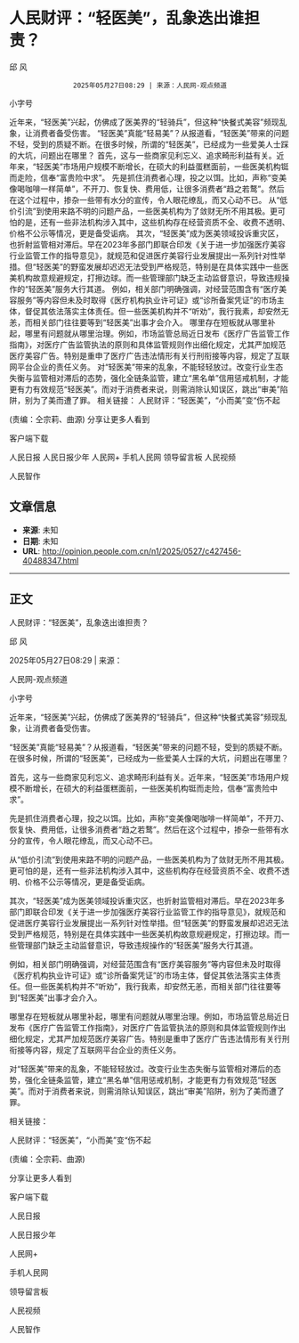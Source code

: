 # 人民财评：“轻医美”，乱象迭出谁担责？

邱 风


					2025年05月27日08:29 | 来源：人民网-观点频道


小字号





近年来，“轻医美”兴起，仿佛成了医美界的“轻骑兵”，但这种“快餐式美容”频现乱象，让消费者备受伤害。
“轻医美”真能“轻易美”？从报道看，“轻医美”带来的问题不轻，受到的质疑不断。在很多时候，所谓的“轻医美”，已经成为一些爱美人士踩的大坑，问题出在哪里？
首先，这与一些商家见利忘义、追求畸形利益有关。近年来，“轻医美”市场用户规模不断增长，在硕大的利益蛋糕面前，一些医美机构铤而走险，信奉“富贵险中求”。
先是抓住消费者心理，投之以饵。比如，声称“变美像喝咖啡一样简单”，不开刀、恢复快、费用低，让很多消费者“趋之若鹜”。然后在这个过程中，掺杂一些带有水分的宣传，令人眼花缭乱，而又心动不已。
从“低价引流”到使用来路不明的问题产品，一些医美机构为了敛财无所不用其极。更可怕的是，还有一些非法机构涉入其中，这些机构存在经营资质不全、收费不透明、价格不公示等情况，更是备受诟病。
其次，“轻医美”成为医美领域投诉重灾区，也折射监管相对滞后。早在2023年多部门即联合印发《关于进一步加强医疗美容行业监管工作的指导意见》，就规范和促进医疗美容行业发展提出一系列针对性举措。但“轻医美”的野蛮发展却迟迟无法受到严格规范，特别是在具体实践中一些医美机构故意规避规定，打擦边球。而一些管理部门缺乏主动监督意识，导致违规操作的“轻医美”服务大行其道。
例如，相关部门明确强调，对经营范围含有“医疗美容服务”等内容但未及时取得《医疗机构执业许可证》或“诊所备案凭证”的市场主体，督促其依法落实主体责任。但一些医美机构并不“听劝”，我行我素，却安然无恙，而相关部门往往要等到“轻医美”出事才会介入。
哪里存在短板就从哪里补起，哪里有问题就从哪里治理。例如，市场监管总局近日发布《医疗广告监管工作指南》，对医疗广告监管执法的原则和具体监管规则作出细化规定，尤其严加规范医疗美容广告。特别是重申了医疗广告违法情形有关行刑衔接等内容，规定了互联网平台企业的责任义务。
对“轻医美”带来的乱象，不能轻轻放过。改变行业生态失衡与监管相对滞后的态势，强化全链条监管，建立“黑名单”信用惩戒机制，才能更有力有效规范“轻医美”。而对于消费者来说，则需消除认知误区，跳出“审美”陷阱，别为了美而遭了罪。
相关链接：
人民财评：“轻医美”，“小而美”变“伤不起

(责编：仝宗莉、曲源)
分享让更多人看到  


客户端下载

人民日报
人民日报少年
人民网+
手机人民网
领导留言板
人民视频

人民智作

## 文章信息

- **来源**: 未知
- **日期**: 未知
- **URL**: http://opinion.people.com.cn/n1/2025/0527/c427456-40488347.html

---

## 正文

人民财评：“轻医美”，乱象迭出谁担责？

邱 风

2025年05月27日08:29 | 来源：

人民网-观点频道

小字号

近年来，“轻医美”兴起，仿佛成了医美界的“轻骑兵”，但这种“快餐式美容”频现乱象，让消费者备受伤害。

“轻医美”真能“轻易美”？从报道看，“轻医美”带来的问题不轻，受到的质疑不断。在很多时候，所谓的“轻医美”，已经成为一些爱美人士踩的大坑，问题出在哪里？

首先，这与一些商家见利忘义、追求畸形利益有关。近年来，“轻医美”市场用户规模不断增长，在硕大的利益蛋糕面前，一些医美机构铤而走险，信奉“富贵险中求”。

先是抓住消费者心理，投之以饵。比如，声称“变美像喝咖啡一样简单”，不开刀、恢复快、费用低，让很多消费者“趋之若鹜”。然后在这个过程中，掺杂一些带有水分的宣传，令人眼花缭乱，而又心动不已。

从“低价引流”到使用来路不明的问题产品，一些医美机构为了敛财无所不用其极。更可怕的是，还有一些非法机构涉入其中，这些机构存在经营资质不全、收费不透明、价格不公示等情况，更是备受诟病。

其次，“轻医美”成为医美领域投诉重灾区，也折射监管相对滞后。早在2023年多部门即联合印发《关于进一步加强医疗美容行业监管工作的指导意见》，就规范和促进医疗美容行业发展提出一系列针对性举措。但“轻医美”的野蛮发展却迟迟无法受到严格规范，特别是在具体实践中一些医美机构故意规避规定，打擦边球。而一些管理部门缺乏主动监督意识，导致违规操作的“轻医美”服务大行其道。

例如，相关部门明确强调，对经营范围含有“医疗美容服务”等内容但未及时取得《医疗机构执业许可证》或“诊所备案凭证”的市场主体，督促其依法落实主体责任。但一些医美机构并不“听劝”，我行我素，却安然无恙，而相关部门往往要等到“轻医美”出事才会介入。

哪里存在短板就从哪里补起，哪里有问题就从哪里治理。例如，市场监管总局近日发布《医疗广告监管工作指南》，对医疗广告监管执法的原则和具体监管规则作出细化规定，尤其严加规范医疗美容广告。特别是重申了医疗广告违法情形有关行刑衔接等内容，规定了互联网平台企业的责任义务。

对“轻医美”带来的乱象，不能轻轻放过。改变行业生态失衡与监管相对滞后的态势，强化全链条监管，建立“黑名单”信用惩戒机制，才能更有力有效规范“轻医美”。而对于消费者来说，则需消除认知误区，跳出“审美”陷阱，别为了美而遭了罪。

相关链接：

人民财评：“轻医美”，“小而美”变“伤不起

(责编：仝宗莉、曲源)

分享让更多人看到

客户端下载

人民日报

人民日报少年

人民网+

手机人民网

领导留言板

人民视频

人民智作

